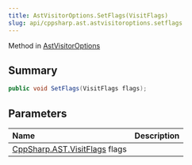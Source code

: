 ```yaml
---
title: AstVisitorOptions.SetFlags(VisitFlags)
slug: api/cppsharp.ast.astvisitoroptions.setflags
---
```

Method in [AstVisitorOptions](/api/cppsharp/ast/astvisitoroptions)

## Summary



```csharp
public void SetFlags(VisitFlags flags);
```

## Parameters

|Name|Description|
|:---|:---|
|[CppSharp.AST.VisitFlags](/api/cppsharp/ast/visitflags) flags||

